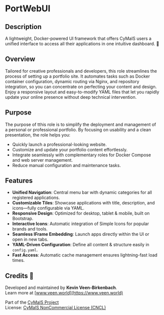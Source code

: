 # PortWebUI

## Description

A lightweight, Docker-powered UI framework that offers CyMaIS users a unified interface to access all their applications in one intuitive dashboard. 🚀

## Overview

Tailored for creative professionals and developers, this role streamlines the process of setting up a portfolio site. It automates tasks such as Docker container configuration, dynamic routing via Nginx, and repository integration, so you can concentrate on perfecting your content and design. Enjoy a responsive layout and easy-to-modify YAML files that let you rapidly update your online presence without deep technical intervention.

## Purpose

The purpose of tthis role is to simplify the deployment and management of a personal or professional portfolio. By focusing on usability and a clean presentation, the role helps you:
- Quickly launch a professional-looking website.
- Customize and update your portfolio content effortlessly.
- Integrate seamlessly with complementary roles for Docker Compose and web server management.
- Reduce manual configuration and maintenance tasks.

## Features
- **Unified Navigation**: Central menu bar with dynamic categories for all registered applications.
- **Customizable Tiles**: Showcase applications with title, description, and icons—fully configurable via YAML.
- **Responsive Design**: Optimized for desktop, tablet & mobile, built on Bootstrap.
- **Interactive Icons**: Automatic integration of Simple Icons for popular brands and tools.
- **Seamless IFrame Embedding**: Launch apps directly within the UI or open in new tabs.
- **YAML-Driven Configuration**: Define all content & structure easily in `config.yaml`.
- **Fast Access**: Automatic cache management ensures lightning-fast load times.

## Credits 📝

Developed and maintained by **Kevin Veen-Birkenbach**.  
Learn more at [www.veen.world](https://www.veen.world)

Part of the [CyMaIS Project](https://github.com/kevinveenbirkenbach/cymais)  
License: [CyMaIS NonCommercial License (CNCL)](https://s.veen.world/cncl)

